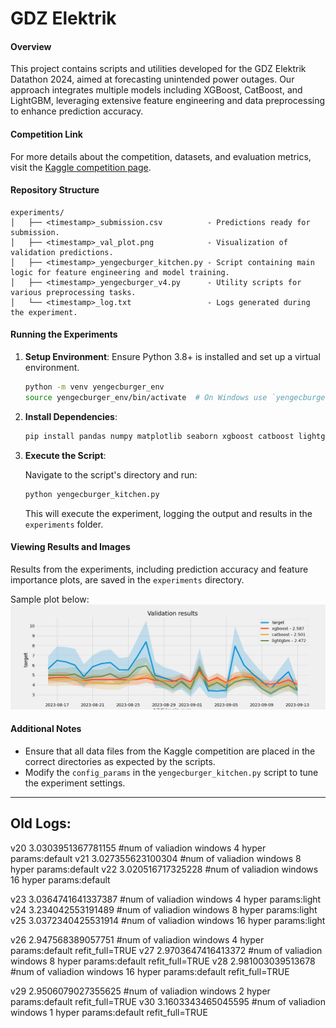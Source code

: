 # GDZ Elektrik

#### Overview

This project contains scripts and utilities developed for the GDZ Elektrik Datathon 2024, aimed at forecasting unintended power outages. Our approach integrates multiple models including XGBoost, CatBoost, and LightGBM, leveraging extensive feature engineering and data preprocessing to enhance prediction accuracy.

#### Competition Link

For more details about the competition, datasets, and evaluation metrics, visit the [Kaggle competition page](https://www.kaggle.com/competitions/gdz-elektrik-datathon-2024?rvi=1).

#### Repository Structure

```
experiments/
│   ├── <timestamp>_submission.csv          - Predictions ready for submission.
│   ├── <timestamp>_val_plot.png            - Visualization of validation predictions.
│   ├── <timestamp>_yengecburger_kitchen.py - Script containing main logic for feature engineering and model training.
│   ├── <timestamp>_yengecburger_v4.py      - Utility scripts for various preprocessing tasks.
│   └── <timestamp>_log.txt                 - Logs generated during the experiment.
```

#### Running the Experiments

1. **Setup Environment**: Ensure Python 3.8+ is installed and set up a virtual environment.

   ```bash
   python -m venv yengecburger_env
   source yengecburger_env/bin/activate  # On Windows use `yengecburger_env\Scripts\activate`
   ```

2. **Install Dependencies**:

   ```bash
   pip install pandas numpy matplotlib seaborn xgboost catboost lightgbm scikit-learn scipy
   ```

3. **Execute the Script**:

   Navigate to the script's directory and run:

   ```bash
   python yengecburger_kitchen.py
   ```

   This will execute the experiment, logging the output and results in the `experiments` folder.

#### Viewing Results and Images

Results from the experiments, including prediction accuracy and feature importance plots, are saved in the `experiments` directory.

Sample plot below:
![Alt text](./experiments/20240507122438_limuoevy_val_plot.png "Optional title")


#### Additional Notes

- Ensure that all data files from the Kaggle competition are placed in the correct directories as expected by the scripts.
- Modify the `config_params` in the `yengecburger_kitchen.py` script to tune the experiment settings.

---

## **Old Logs:**

v20 3.0303951367781155 #num of valiadion windows 4 hyper params:default
v21 3.027355623100304 #num of valiadion windows 8 hyper params:default
v22 3.020516717325228 #num of valiadion windows 16 hyper params:default

v23 3.0364741641337387 #num of valiadion windows 4 hyper params:light
v24 3.234042553191489 #num of valiadion windows 8 hyper params:light
v25 3.0372340425531914 #num of valiadion windows 16 hyper params:light

v26 2.947568389057751 #num of valiadion windows 4 hyper params:default refit_full=TRUE
v27 2.9703647416413372 #num of valiadion windows 8 hyper params:default refit_full=TRUE
v28 2.981003039513678 #num of valiadion windows 16 hyper params:default refit_full=TRUE

v29 2.9506079027355625 #num of valiadion windows 2 hyper params:default refit_full=TRUE
v30 3.1603343465045595 #num of valiadion windows 1 hyper params:default refit_full=TRUE
